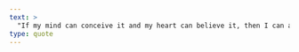 ```yaml
---
text: >
  "If my mind can conceive it and my heart can believe it, then I can achieve it." - Muhammad Ali
type: quote
---
```

